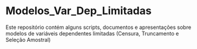 # Modelos_Var_Dep_Limitadas
Este repositório contém alguns scripts, documentos e apresentações sobre modelos de variáveis dependentes limitadas (Censura, Truncamento e Seleção Amostral)
